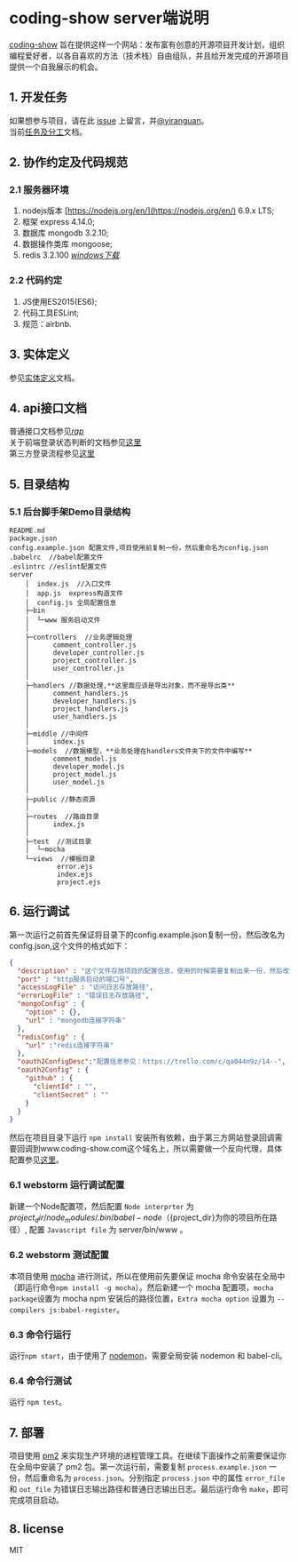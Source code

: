 # coding-show server端说明

[coding-show](http://www.coding-show.com) 旨在提供这样一个网站：发布富有创意的开源项目开发计划，组织编程爱好者，以各自喜欢的方法（技术栈）自由组队，并且给开发完成的开源项目提供一个自我展示的机会。

## 1. 开发任务

如果想参与项目，请在此 [issue](https://github.com/HackerValley/Coding-Show-BackEnd/issues/3) 上留言，并[@yiranguan](https://github.com/yiranguan)。  
当前[任务及分工](https://github.com/HackerValley/Coding-Show-BackEnd/wiki/task)文档。

## 2. 协作约定及代码规范

### 2.1 服务器环境

1. nodejs版本 [https://nodejs.org/en/](https://nodejs.org/en/)  6.9.x LTS;
2. 框架 express 4.14.0;
3. 数据库  mongodb 3.2.10; 
4. 数据操作类库 mongoose;
5. redis 3.2.100 [*windows下载*](https://github.com/MSOpenTech/redis/releases).

### 2.2 代码约定

1. JS使用ES2015(ES6);
2. 代码工具ESLint;
3. 规范：airbnb.

## 3. 实体定义

参见[实体定义](https://github.com/HackerValley/Coding-Show-BackEnd/wiki/schema)文档。

## 4. api接口文档

普通接口文档参见[*rap*](http://rap.taobao.org/workspace/myWorkspace.do?projectId=10767#81538)  
关于前端登录状态判断的文档参见[这里](https://github.com/HackerValley/Coding-Show-BackEnd/wiki/login_status)  
第三方登录流程参见[这里](https://github.com/HackerValley/Coding-Show-BackEnd/wiki/third_login)


## 5. 目录结构

### 5.1 后台脚手架Demo目录结构

```
README.md  
package.json
config.example.json 配置文件,项目使用前复制一份，然后重命名为config.json
.babelrc  //babel配置文件
.eslintrc //eslint配置文件
server
    │  index.js  //入口文件
    │  app.js  express构造文件
    │  config.js 全局配置信息
    ├─bin  
    │  └─www 服务启动文件
    │      
    ├─controllers  //业务逻辑处理
    │      comment_controller.js
    │      developer_controller.js
    │      project_controller.js
    │      user_controller.js
    │
    ├─handlers //数据处理,**这里面应该是导出对象，而不是导出类**
    │      comment_handlers.js
    │      developer_handlers.js
    │      project_handlers.js
    │      user_handlers.js
    │            
    ├─middle //中间件
    │      index.js      
    ├─models  //数据模型，**业务处理在handlers文件夹下的文件中编写**
    │      comment_model.js
    │      developer_model.js
    │      project_model.js
    │      user_model.js
    │
    ├─public //静态资源
    │    
    ├─routes  //路由目录
    │      index.js
    │      
    ├─test  //测试目录
    │  └─mocha
    └─views  //模板目录
            error.ejs
            index.ejs
            project.ejs
```
## 6. 运行调试

第一次运行之前首先保证将目录下的config.example.json复制一份，然后改名为config.json,这个文件的格式如下：

```json
{
  "description" : "这个文件存放项目的配置信息，使用的时候需要复制出来一份，然后改名为config.json",
  "port" : "http服务启动的端口号",
  "accessLogFile" : "访问日志存放路径",
  "errorLogFile" : "错误日志存放路径",
  "mongoConfig" : {
    "option" : {},
    "url" : "mongodb连接字符串"
  },
  "redisConfig" : {
    "url" :"redis连接字符串"
  },
  "oauth2ConfigDesc":"配置信息参见：https://trello.com/c/qa044n9z/14--",
  "oauth2Config" : {
    "github" : {
      "clientId" : "",
      "clientSecret" : ""
    }
  }
}
```

然后在项目目录下运行 `npm install` 安装所有依赖，由于第三方网站登录回调需要回调到www.coding-show.com这个域名上，所以需要做一个反向代理，具体配置参见[这里](https://github.com/HackerValley/Coding-Show-BackEnd/wiki/server_config)。

### 6.1 webstorm 运行调试配置

新建一个Node配置项，然后配置 `Node interprter` 为 ${project_dir}/node_modules/.bin/babel-node （${project_dir}为你的项目所在路径）, 配置 `Javascript file` 为 server/bin/www 。

### 6.2 webstorm 测试配置

本项目使用 [mocha](https://mochajs.org) 进行测试，所以在使用前先要保证 mocha 命令安装在全局中（即运行命令`npm install -g mocha`）。然后新建一个 mocha 配置项，`mocha package`设置为 mocha npm 安装后的路径位置，`Extra mocha option` 设置为 `--compilers js:babel-register`。

### 6.3 命令行运行

运行`npm start`，由于使用了 [nodemon](https://nodemon.io/)，需要全局安装 nodemon 和 babel-cli。

### 6.4 命令行测试

运行 `npm test`。

## 7. 部署

项目使用 [pm2](http://pm2.keymetrics.io/) 来实现生产环境的进程管理工具。在继续下面操作之前需要保证你在全局中安装了 pm2 包。第一次运行前，需要复制 `process.example.json` 一份，然后重命名为 `process.json`。分别指定 `process.json` 中的属性 `error_file` 和 `out_file` 为错误日志输出路径和普通日志输出日志。最后运行命令 `make`，即可完成项目启动。

## 8. license

MIT